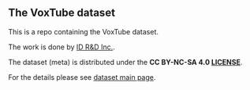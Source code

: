## The VoxTube dataset

This is a repo containing the VoxTube dataset.

The work is done by [ID R&D Inc.](https://www.idrnd.ai).

The dataset (meta) is distributed under the **CC BY-NC-SA 4.0 [LICENSE](LICENSE)**.

For the details please see [dataset main page](https://www.idrnd.ai/resources/downloads/voxtube).
